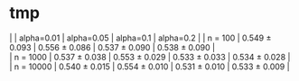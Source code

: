 # tmp

| | alpha=0.01  | alpha=0.05  | alpha=0.1 | alpha=0.2 |
| n = 100   | 0.549 ± 0.093 | 0.556 ± 0.086  | 0.537 ± 0.090 | 0.538 ± 0.090 |  
| n = 1000  | 0.537 ± 0.038 | 0.553 ± 0.029  | 0.533 ± 0.033 | 0.534 ± 0.028 |   
| n = 10000 | 0.540 ± 0.015 |  0.554 ± 0.010 | 0.531 ± 0.010 | 0.533 ± 0.009 |  
